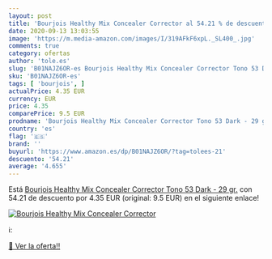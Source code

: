 ```yaml
---
layout: post
title: 'Bourjois Healthy Mix Concealer Corrector al 54.21 % de descuento'
date: 2020-09-13 13:03:55
image: 'https://m.media-amazon.com/images/I/319AFkF6xpL._SL400_.jpg'
comments: true
category: ofertas
author: 'tole.es'
slug: 'B01NAJZ6OR-es Bourjois Healthy Mix Concealer Corrector Tono 53 Dark - 29...'
sku: 'B01NAJZ6OR-es'
tags: [ 'bourjois', ]
actualPrice: 4.35 EUR
currency: EUR
price: 4.35
comparePrice: 9.5 EUR
prodname: 'Bourjois Healthy Mix Concealer Corrector Tono 53 Dark - 29 gr.'
country: 'es'
flag: '🇪🇸'
brand: ''
buyurl: 'https://www.amazon.es/dp/B01NAJZ6OR/?tag=tolees-21'
descuento: '54.21'
average: '4.655'
---
```


Está [Bourjois Healthy Mix Concealer Corrector Tono 53 Dark - 29 gr.](https://www.amazon.es/dp/B01NAJZ6OR/?tag=tolees-21) con 54.21 de descuento por 4.35 EUR (original: 9.5 EUR) en el siguiente enlace!

[![Bourjois Healthy Mix Concealer Corrector](https://m.media-amazon.com/images/I/319AFkF6xpL._SL400_.jpg)](https://www.amazon.es/dp/B01NAJZ6OR/?tag=tolees-21)

ℹ️:


[🛒 Ver la oferta!!](https://www.amazon.es/dp/B01NAJZ6OR/?tag=tolees-21)
